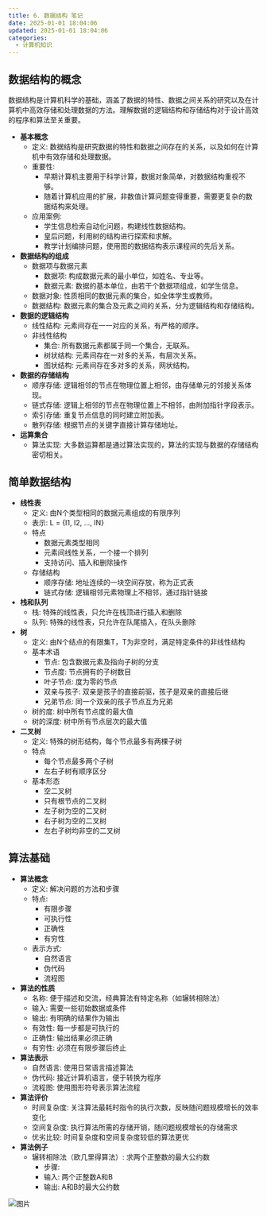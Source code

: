 ```yaml
---
title: 6. 数据结构 笔记
date: 2025-01-01 18:04:06
updated: 2025-01-01 18:04:06
categories:
  - 计算机知识
---
```


## 数据结构的概念

数据结构是计算机科学的基础，涵盖了数据的特性、数据之间关系的研究以及在计算机中高效存储和处理数据的方法。理解数据的逻辑结构和存储结构对于设计高效的程序和算法至关重要。

- **基本概念**
    - 定义: 数据结构是研究数据的特性和数据之间存在的关系，以及如何在计算机中有效存储和处理数据。
    - 重要性:
        - 早期计算机主要用于科学计算，数据对象简单，对数据结构重视不够。
        - 随着计算机应用的扩展，非数值计算问题变得重要，需要更复杂的数据结构来处理。
    - 应用案例:
        - 学生信息检索自动化问题，构建线性数据结构。
        - 皇后问题，利用树的结构进行探索和求解。
        - 教学计划编排问题，使用图的数据结构表示课程间的先后关系。
- **数据结构的组成**
    - 数据项与数据元素
        - 数据项: 构成数据元素的最小单位，如姓名、专业等。
        - 数据元素: 数据的基本单位，由若干个数据项组成，如学生信息。
    - 数据对象: 性质相同的数据元素的集合，如全体学生或教师。
    - 数据结构: 数据元素的集合及元素之间的关系，分为逻辑结构和存储结构。
- **数据的逻辑结构**
    - 线性结构: 元素间存在一一对应的关系，有严格的顺序。
    - 非线性结构
      - 集合: 所有数据元素都属于同一个集合，无联系。
      - 树状结构: 元素间存在一对多的关系，有层次关系。
      - 图状结构: 元素间存在多对多的关系，网状结构。
- **数据的存储结构**
    - 顺序存储: 逻辑相邻的节点在物理位置上相邻，由存储单元的邻接关系体现。
    - 链式存储: 逻辑上相邻的节点在物理位置上不相邻，由附加指针字段表示。
    - 索引存储: 重复节点信息的同时建立附加表。
    - 散列存储: 根据节点的关键字直接计算存储地址。
- **运算集合**
    - 算法实现: 大多数运算都是通过算法实现的，算法的实现与数据的存储结构密切相关。

## 简单数据结构

- **线性表**
    - 定义: 由N个类型相同的数据元素组成的有限序列
    - 表示: L = {I1, I2, ..., IN}
    - 特点
        - 数据元素类型相同
        - 元素间线性关系，一个接一个排列
        - 支持访问、插入和删除操作
    - 存储结构
        - 顺序存储: 地址连续的一块空间存放，称为正式表
        - 链式存储: 逻辑相邻元素物理上不相邻，通过指针链接
- **栈和队列**
    - 栈: 特殊的线性表，只允许在栈顶进行插入和删除
    - 队列: 特殊的线性表，只允许在队尾插入，在队头删除
- **树**
    - 定义: 由N个结点的有限集T，T为非空时，满足特定条件的非线性结构
    - 基本术语
        - 节点: 包含数据元素及指向子树的分支
        - 节点度: 节点拥有的子树数目
        - 叶子节点: 度为零的节点
        - 双亲与孩子: 双亲是孩子的直接前驱，孩子是双亲的直接后继
        - 兄弟节点: 同一个双亲的孩子节点互为兄弟
    - 树的度: 树中所有节点度的最大值
    - 树的深度: 树中所有节点层次的最大值
- **二叉树**
    - 定义: 特殊的树形结构，每个节点最多有两棵子树
    - 特点
        - 每个节点最多两个子树
        - 左右子树有顺序区分
    - 基本形态
        - 空二叉树
        - 只有根节点的二叉树
        - 左子树为空的二叉树
        - 右子树为空的二叉树
        - 左右子树均非空的二叉树

## 算法基础

- **算法概念**
    - 定义: 解决问题的方法和步骤
    - 特点:
        - 有限步骤
        - 可执行性
        - 正确性
        - 有穷性
    - 表示方式:
        - 自然语言
        - 伪代码
        - 流程图
- **算法的性质**
    - 名称: 便于描述和交流，经典算法有特定名称（如辗转相除法）
    - 输入: 需要一些初始数据或条件
    - 输出: 有明确的结果作为输出
    - 有效性: 每一步都是可执行的
    - 正确性: 输出结果必须正确
    - 有穷性: 必须在有限步骤后终止
- **算法表示**
    - 自然语言: 使用日常语言描述算法
    - 伪代码: 接近计算机语言，便于转换为程序
    - 流程图: 使用图形符号表示算法流程
- **算法评价**
    - 时间复杂度: 关注算法最耗时指令的执行次数，反映随问题规模增长的效率变化
    - 空间复杂度: 执行算法所需的存储开销，随问题规模增长的存储需求
    - 优劣比较: 时间复杂度和空间复杂度较低的算法更优
- **算法例子**
    - 辗转相除法（欧几里得算法）: 求两个正整数的最大公约数
        - 步骤:
        - 输入: 两个正整数A和B
        - 输出: A和B的最大公约数

![图片](https://jiejian.sourceforge.io/NetDisk/img/6%20%E6%95%B0%E6%8D%AE%E7%BB%93%E6%9E%84%20%E7%AC%94%E8%AE%B0.jpg)
